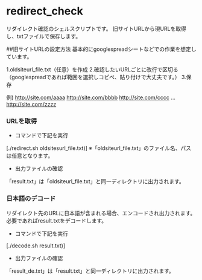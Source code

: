 # redirect_check
リダイレクト確認のシェルスクリプトです。
旧サイトURLから現URLを取得し、txtファイルで保存します。

##旧サイトURLの設定方法
基本的にgooglespreadシートなどでの作業を想定しています。

1.oldsiteurl_file.txt（任意）を作成
2.確認したいURLごとに改行で区切る（googlespreadであれば範囲を選択しコピペ、貼り付けで大丈夫です。）
3.保存

例)
http://site.com/aaaa
http://site.com/bbbb
http://site.com/cccc
...
http://site.com/zzzz


### URLを取得

- コマンドで下記を実行

[./redirect.sh oldsitesurl_file.txt)]
※「oldsiteurl_file.txt」のファイル名、パスは任意となります。

- 出力ファイルの確認

「result.txt」は「oldsiteurl_file.txt」と同一ディレクトリに出力されます。


### 日本語のデコード
リダイレクト先のURLに日本語が含まれる場合、エンコードされ出力されます。
必要であればresult.txtをデコードします。

- コマンドで下記を実行

[./decode.sh result.txt)]

- 出力ファイルの確認

「result_de.txt」は「result.txt」と同一ディレクトリに出力されます。

